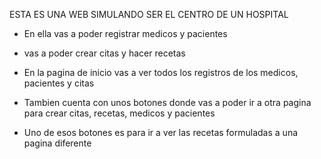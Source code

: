 ESTA ES UNA WEB SIMULANDO SER EL CENTRO DE UN HOSPITAL

* En ella vas a poder registrar medicos y pacientes
* vas a poder crear citas y hacer recetas 

* En la pagina de inicio vas a ver todos los registros de los medicos, pacientes y citas 

* Tambien cuenta con unos botones donde vas a poder ir a otra pagina para crear citas, recetas, medicos y pacientes
* Uno de esos botones es para ir a ver las recetas formuladas a una pagina diferente 

